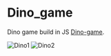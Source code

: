 # Dino_game



Dino game build in JS [Dino-game](https://dino-game-1388.netlify.app/).



![Dino1](https://github.com/boaz209/Dino_game/blob/main/imgs/Dino1.png)
![Dino2](https://github.com/boaz209/Dino_game/blob/main/imgs/dino2.png)
